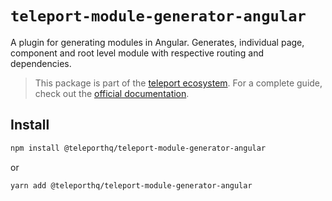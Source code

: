 # `teleport-module-generator-angular`

A plugin for generating modules in Angular. Generates, individual page, component and root level module with respective routing and dependencies.

> This package is part of the [teleport ecosystem](https://github.com/teleporthq/teleport-code-generators). For a complete guide, check out the [official documentation](https://docs.teleporthq.io/).

## Install
```bash
npm install @teleporthq/teleport-module-generator-angular
```
or
```bash
yarn add @teleporthq/teleport-module-generator-angular
```
